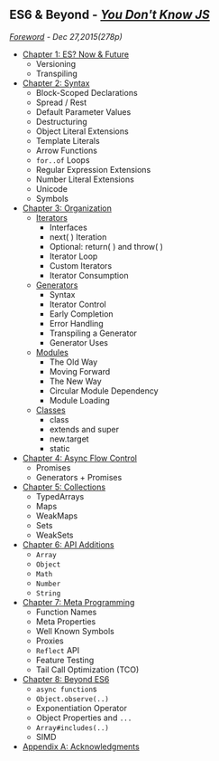 ## ES6 & Beyond - *[You Don't Know JS](https://github.com/kiyounglee/You-Dont-Know-JS/blob/master/README2.md)*
*[Foreword](forword.md) - Dec 27,2015(278p)*

* [Chapter 1: ES? Now & Future](ch1.md)   
	* Versioning   
	* Transpiling   
* [Chapter 2: Syntax](ch2.md)
	* Block-Scoped Declarations
	* Spread / Rest
	* Default Parameter Values
	* Destructuring
	* Object Literal Extensions
	* Template Literals
	* Arrow Functions
	* `for..of` Loops
	* Regular Expression Extensions
	* Number Literal Extensions
	* Unicode
	* Symbols
* [Chapter 3: Organization](ch3.md)
	* [Iterators](ch3.md#iterators)
		* Interfaces
		* next( ) Iteration
		* Optional: return( ) and throw( )
		* Iterator Loop
		* Custom Iterators
		* Iterator Consumption		
	* [Generators](ch3.md#generators) 
		* Syntax 
		* Iterator Control 
		* Early Completion 
		* Error Handling
		* Transpiling a Generator
		* Generator Uses
	* [Modules](ch3.md#modules)	
		* The Old Way
		* Moving Forward
		* The New Way
		* Circular Module Dependency
		* Module Loading
	* [Classes](ch3.md#classes)
		* class
		* extends and super
		* new.target
		* static
* [Chapter 4: Async Flow Control](ch4.md)
	* Promises
	* Generators + Promises
* [Chapter 5: Collections](ch5.md)
	* TypedArrays
	* Maps
	* WeakMaps
	* Sets
	* WeakSets
* [Chapter 6: API Additions](ch6.md)
	* `Array`
	* `Object`
	* `Math`
	* `Number`
	* `String`
* [Chapter 7: Meta Programming](ch7.md)
	* Function Names
	* Meta Properties
	* Well Known Symbols
	* Proxies
	* `Reflect` API
	* Feature Testing
	* Tail Call Optimization (TCO)
* [Chapter 8: Beyond ES6](ch8.md)
	* `async function`s
	* `Object.observe(..)`
	* Exponentiation Operator
	* Object Properties and `...`
	* `Array#includes(..)`
	* SIMD
* [Appendix A: Acknowledgments](apA.md)
